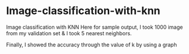 # Image-classification-with-knn

Image classification with KNN
Here for sample output, I took 1000 image from my validation set 
& I took 5 nearest neighbors.

Finally, I showed the accuracy through the value of k by using a graph
